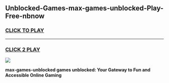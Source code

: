 
## Unblocked-Games-max-games-unblocked-Play-Free-nbnow
<h3>
<a href="https://premium76.site?title=max-games-unblocked&ref=20A">CLICK TO PLAY</a></h3>
<hr>

<h3>
<a href="https://premium76.site?title=max-games-unblocked&ref=20A">CLICK 2 PLAY</a>
  
</h3>

<a href="https://premium76.site?title=max-games-unblocked&ref=20A"><img src="https://clearcache.store/games.png"></a>


**max-games-unblocked games unblocked: Your Gateway to Fun and Accessible Online Gaming**
